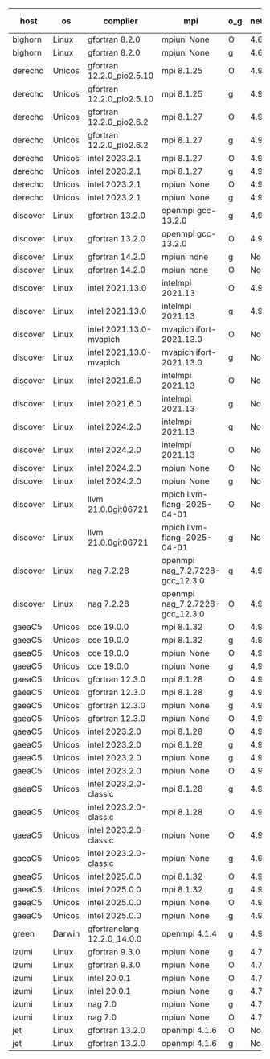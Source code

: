 

| host     | os       | compiler                              | mpi                      | o_g        | netcdf        | build       | u_pass          | u_fail          | s_pass            | s_fail            | e_pass             | e_fail             | nuopc_pass       | nuopc_fail       | artifacts link          |
|----------|----------|---------------------------------------|--------------------------|------------|---------------|-------------|-----------------|-----------------|-------------------|-------------------|--------------------|--------------------|------------------|------------------|-------------------------|
| bighorn | Linux | gfortran 8.2.0 | mpiuni None  | O | 4.6.1  | PASS | 12564 | 0 | 9 | 0 | 43 | 0 | None | None | <a href="https://github.com/esmf-org/esmf-test-artifacts/tree/26e508793692e55406a774b583ffb4fc2dee1dbd/develop/gfortran/8.2.0/O/mpiuni/None" target="_blank">26e5087</a> | 
| bighorn | Linux | gfortran 8.2.0 | mpiuni None  | g | 4.6.1  | PASS | 12564 | 0 | 9 | 0 | 43 | 0 | None | None | <a href="https://github.com/esmf-org/esmf-test-artifacts/tree/0b6453840efc8ca33850f2e42eca5fca010fa290/develop/gfortran/8.2.0/g/mpiuni/None" target="_blank">0b64538</a> | 
| derecho | Unicos | gfortran 12.2.0_pio2.5.10 | mpi 8.1.25  | O | 4.9.2  | PASS | None | None | None | None | None | None | None | None | <a href="https://github.com/esmf-org/esmf-test-artifacts/tree/d5398a671296b276295832e98f0b36d31223f32b/develop/gfortran/12.2.0_pio2.5.10/O/mpi/8.1.25" target="_blank">d5398a6</a> | 
| derecho | Unicos | gfortran 12.2.0_pio2.5.10 | mpi 8.1.25  | g | 4.9.2  | PASS | None | None | None | None | None | None | None | None | <a href="https://github.com/esmf-org/esmf-test-artifacts/tree/63b9ea615ffc091190e83908dd0ae18601bcde37/develop/gfortran/12.2.0_pio2.5.10/g/mpi/8.1.25" target="_blank">63b9ea6</a> | 
| derecho | Unicos | gfortran 12.2.0_pio2.6.2 | mpi 8.1.27  | O | 4.9.2  | PASS | None | None | None | None | None | None | None | None | <a href="https://github.com/esmf-org/esmf-test-artifacts/tree/8b42c447a407f568bf10d60c3795bfb10866f8c0/develop/gfortran/12.2.0_pio2.6.2/O/mpi/8.1.27" target="_blank">8b42c44</a> | 
| derecho | Unicos | gfortran 12.2.0_pio2.6.2 | mpi 8.1.27  | g | 4.9.2  | PASS | None | None | None | None | None | None | None | None | <a href="https://github.com/esmf-org/esmf-test-artifacts/tree/7d1622477cd65efad9e1326523be03c1ea2419a7/develop/gfortran/12.2.0_pio2.6.2/g/mpi/8.1.27" target="_blank">7d16224</a> | 
| derecho | Unicos | intel 2023.2.1 | mpi 8.1.27  | O | 4.9.2  | PASS | None | None | None | None | None | None | None | None | <a href="https://github.com/esmf-org/esmf-test-artifacts/tree/cbb3dff842e531bbbeaa8ef3b092fedb9c6e6903/develop/intel/2023.2.1/O/mpi/8.1.27" target="_blank">cbb3dff</a> | 
| derecho | Unicos | intel 2023.2.1 | mpi 8.1.27  | g | 4.9.2  | PASS | None | None | None | None | None | None | None | None | <a href="https://github.com/esmf-org/esmf-test-artifacts/tree/a04a7f2443875cd361fd90578d20a90e900ee8a9/develop/intel/2023.2.1/g/mpi/8.1.27" target="_blank">a04a7f2</a> | 
| derecho | Unicos | intel 2023.2.1 | mpiuni None  | O | 4.9.2  | PASS | None | None | None | None | None | None | None | None | <a href="https://github.com/esmf-org/esmf-test-artifacts/tree/4cfb30a42c7eefe97d23e8e8fc8b6651b822ab7e/develop/intel/2023.2.1/O/mpiuni/None" target="_blank">4cfb30a</a> | 
| derecho | Unicos | intel 2023.2.1 | mpiuni None  | g | 4.9.2  | PASS | None | None | None | None | None | None | None | None | <a href="https://github.com/esmf-org/esmf-test-artifacts/tree/53d203fd38a763b3feb88d7a82bc39a6c4f537d2/develop/intel/2023.2.1/g/mpiuni/None" target="_blank">53d203f</a> | 
| discover | Linux | gfortran 13.2.0 | openmpi gcc-13.2.0  | g | 4.9.2  | PASS | 14235 | 0 | 51 | 0 | 81 | 0 | 57 | 0 | <a href="https://github.com/esmf-org/esmf-test-artifacts/tree/4298127539b828ee6b9eb3b5d480382576e0065d/develop/gfortran/13.2.0/g/openmpi/gcc-13.2.0" target="_blank">4298127</a> | 
| discover | Linux | gfortran 13.2.0 | openmpi gcc-13.2.0  | O | 4.9.2  | PASS | 14235 | 0 | 51 | 0 | 81 | 0 | 57 | 0 | <a href="https://github.com/esmf-org/esmf-test-artifacts/tree/e8c4918bd8192f86cad5014b489b3648e827d590/develop/gfortran/13.2.0/O/openmpi/gcc-13.2.0" target="_blank">e8c4918</a> | 
| discover | Linux | gfortran 14.2.0 | mpiuni none  | g | None  | PASS | 12564 | 0 | 9 | 0 | 43 | 0 | None | None | <a href="https://github.com/esmf-org/esmf-test-artifacts/tree/4b05f676a0b5b79b8b172d9645d4fab23567cbdd/develop/gfortran/14.2.0/g/mpiuni/none" target="_blank">4b05f67</a> | 
| discover | Linux | gfortran 14.2.0 | mpiuni none  | O | None  | PASS | 12564 | 0 | 9 | 0 | 43 | 0 | None | None | <a href="https://github.com/esmf-org/esmf-test-artifacts/tree/8e6888c4a16b3d0ff82ed79d240539a15ada440d/develop/gfortran/14.2.0/O/mpiuni/none" target="_blank">8e6888c</a> | 
| discover | Linux | intel 2021.13.0 | intelmpi 2021.13  | O | 4.9.2  | PASS | 14235 | 0 | 51 | 0 | 81 | 0 | 57 | 0 | <a href="https://github.com/esmf-org/esmf-test-artifacts/tree/6dd6307b5116421d7a180a6e33195e7027e561bf/develop/intel/2021.13.0/O/intelmpi/2021.13" target="_blank">6dd6307</a> | 
| discover | Linux | intel 2021.13.0 | intelmpi 2021.13  | g | 4.9.2  | PASS | 14235 | 0 | 51 | 0 | 81 | 0 | 57 | 0 | <a href="https://github.com/esmf-org/esmf-test-artifacts/tree/27b812541d3546c4cbd850a3eb46c5febeeafb00/develop/intel/2021.13.0/g/intelmpi/2021.13" target="_blank">27b8125</a> | 
| discover | Linux | intel 2021.13.0-mvapich | mvapich ifort-2021.13.0  | O | None  | PASS | 14235 | 0 | 51 | 0 | 81 | 0 | 57 | 0 | <a href="https://github.com/esmf-org/esmf-test-artifacts/tree/42136414ebb68940bc9f6c7b71f1f89dd17f9305/develop/intel/2021.13.0-mvapich/O/mvapich/ifort-2021.13.0" target="_blank">4213641</a> | 
| discover | Linux | intel 2021.13.0-mvapich | mvapich ifort-2021.13.0  | g | None  | PASS | 14235 | 0 | 51 | 0 | 81 | 0 | 57 | 0 | <a href="https://github.com/esmf-org/esmf-test-artifacts/tree/8eeafabfa6be0e7e6ba5dc107be478f4887638aa/develop/intel/2021.13.0-mvapich/g/mvapich/ifort-2021.13.0" target="_blank">8eeafab</a> | 
| discover | Linux | intel 2021.6.0 | intelmpi 2021.13  | O | None  | PASS | 14235 | 0 | 51 | 0 | 81 | 0 | 57 | 0 | <a href="https://github.com/esmf-org/esmf-test-artifacts/tree/fe224b11c6c88729bc4d4a7e012a08d075391e89/develop/intel/2021.6.0/O/intelmpi/2021.13" target="_blank">fe224b1</a> | 
| discover | Linux | intel 2021.6.0 | intelmpi 2021.13  | g | None  | PASS | 14235 | 0 | 51 | 0 | 81 | 0 | 57 | 0 | <a href="https://github.com/esmf-org/esmf-test-artifacts/tree/4d446eb434a0cfdb0f84f70305612922745347f1/develop/intel/2021.6.0/g/intelmpi/2021.13" target="_blank">4d446eb</a> | 
| discover | Linux | intel 2024.2.0 | intelmpi 2021.13  | g | None  | PASS | 14234 | 1 | 51 | 0 | 81 | 0 | 57 | 0 | <a href="https://github.com/esmf-org/esmf-test-artifacts/tree/a24bfb42f88c246bbc3ffbaaaae7908add1ff452/develop/intel/2024.2.0/g/intelmpi/2021.13" target="_blank">a24bfb4</a> | 
| discover | Linux | intel 2024.2.0 | intelmpi 2021.13  | O | None  | PASS | 14235 | 0 | 51 | 0 | 81 | 0 | 57 | 0 | <a href="https://github.com/esmf-org/esmf-test-artifacts/tree/f4c220c5ee39538ac6b26324e60c161630cdf5e6/develop/intel/2024.2.0/O/intelmpi/2021.13" target="_blank">f4c220c</a> | 
| discover | Linux | intel 2024.2.0 | mpiuni None  | O | None  | PASS | 12564 | 0 | 9 | 0 | 43 | 0 | None | None | <a href="https://github.com/esmf-org/esmf-test-artifacts/tree/62d7fda7eed50ca00a076d564ec378f0956ab669/develop/intel/2024.2.0/O/mpiuni/None" target="_blank">62d7fda</a> | 
| discover | Linux | intel 2024.2.0 | mpiuni None  | g | None  | PASS | 12563 | 1 | 9 | 0 | 43 | 0 | None | None | <a href="https://github.com/esmf-org/esmf-test-artifacts/tree/6c124b35af7e6f452ba89df90b02c1a7781c5934/develop/intel/2024.2.0/g/mpiuni/None" target="_blank">6c124b3</a> | 
| discover | Linux | llvm 21.0.0git06721 | mpich llvm-flang-2025-04-01  | O | None  | PASS | 14217 | 18 | 18 | 33 | 76 | 5 | 0 | 57 | <a href="https://github.com/esmf-org/esmf-test-artifacts/tree/572940ffe33863b2faa2c64f6d621c4605869943/develop/llvm/21.0.0git06721/O/mpich/llvm-flang-2025-04-01" target="_blank">572940f</a> | 
| discover | Linux | llvm 21.0.0git06721 | mpich llvm-flang-2025-04-01  | g | None  | PASS | 14217 | 18 | 18 | 33 | 76 | 5 | 0 | 57 | <a href="https://github.com/esmf-org/esmf-test-artifacts/tree/451d39cb8557cf617bdcfb49e7a63219c57977ad/develop/llvm/21.0.0git06721/g/mpich/llvm-flang-2025-04-01" target="_blank">451d39c</a> | 
| discover | Linux | nag 7.2.28 | openmpi nag_7.2.7228-gcc_12.3.0  | g | 4.9.2  | PASS | 14235 | 0 | 51 | 0 | 81 | 0 | 56 | 1 | <a href="https://github.com/esmf-org/esmf-test-artifacts/tree/f4fbcd2efb3b208f738f50ba9ebf8a9e11ab6681/develop/nag/7.2.28/g/openmpi/nag_7.2.7228-gcc_12.3.0" target="_blank">f4fbcd2</a> | 
| discover | Linux | nag 7.2.28 | openmpi nag_7.2.7228-gcc_12.3.0  | O | 4.9.2  | PASS | 14235 | 0 | 51 | 0 | 81 | 0 | 56 | 1 | <a href="https://github.com/esmf-org/esmf-test-artifacts/tree/78422319b668c71c9d34099b40acf5a052dd69d9/develop/nag/7.2.28/O/openmpi/nag_7.2.7228-gcc_12.3.0" target="_blank">7842231</a> | 
| gaeaC5 | Unicos | cce 19.0.0 | mpi 8.1.32  | O | 4.9.0  | PASS | None | None | None | None | None | None | None | None | <a href="https://github.com/esmf-org/esmf-test-artifacts/tree/9c3ff20ef411c285ab9a8d7b7e4e878b00375642/develop/cce/19.0.0/O/mpi/8.1.32" target="_blank">9c3ff20</a> | 
| gaeaC5 | Unicos | cce 19.0.0 | mpi 8.1.32  | g | 4.9.0  | PASS | None | None | None | None | None | None | None | None | <a href="https://github.com/esmf-org/esmf-test-artifacts/tree/c009f00cb2815056247c62dbe952b2c1f7d1dd09/develop/cce/19.0.0/g/mpi/8.1.32" target="_blank">c009f00</a> | 
| gaeaC5 | Unicos | cce 19.0.0 | mpiuni None  | O | 4.9.0  | PASS | None | None | None | None | None | None | None | None | <a href="https://github.com/esmf-org/esmf-test-artifacts/tree/ccb90f0e05e09315b0701f9a5cbc6dce5d145d76/develop/cce/19.0.0/O/mpiuni/None" target="_blank">ccb90f0</a> | 
| gaeaC5 | Unicos | cce 19.0.0 | mpiuni None  | g | 4.9.0  | PASS | None | None | None | None | None | None | None | None | <a href="https://github.com/esmf-org/esmf-test-artifacts/tree/428ccb4f12c716189c0fe8f270f8823f27a1c25d/develop/cce/19.0.0/g/mpiuni/None" target="_blank">428ccb4</a> | 
| gaeaC5 | Unicos | gfortran 12.3.0 | mpi 8.1.28  | O | 4.9.0  | PASS | 14235 | 0 | 51 | 0 | 81 | 0 | 57 | 0 | <a href="https://github.com/esmf-org/esmf-test-artifacts/tree/f50be41903ad193e300bf0745f0fcf73cac56c21/develop/gfortran/12.3.0/O/mpi/8.1.28" target="_blank">f50be41</a> | 
| gaeaC5 | Unicos | gfortran 12.3.0 | mpi 8.1.28  | g | 4.9.0  | PASS | 14235 | 0 | 51 | 0 | 81 | 0 | 57 | 0 | <a href="https://github.com/esmf-org/esmf-test-artifacts/tree/127ec920349648fbe059bb5580d4f7d2fcdd2afe/develop/gfortran/12.3.0/g/mpi/8.1.28" target="_blank">127ec92</a> | 
| gaeaC5 | Unicos | gfortran 12.3.0 | mpiuni None  | g | 4.9.0  | PASS | 12564 | 0 | 9 | 0 | 43 | 0 | None | None | <a href="https://github.com/esmf-org/esmf-test-artifacts/tree/797f462ce2907cd0f2e71c891a3205be4f0d7291/develop/gfortran/12.3.0/g/mpiuni/None" target="_blank">797f462</a> | 
| gaeaC5 | Unicos | gfortran 12.3.0 | mpiuni None  | O | 4.9.0  | PASS | 12564 | 0 | 9 | 0 | 43 | 0 | None | None | <a href="https://github.com/esmf-org/esmf-test-artifacts/tree/48c7629908e61a0a5ad4aab6d19f68923024fa61/develop/gfortran/12.3.0/O/mpiuni/None" target="_blank">48c7629</a> | 
| gaeaC5 | Unicos | intel 2023.2.0 | mpi 8.1.28  | O | 4.9.0  | PASS | 14235 | 0 | 51 | 0 | 81 | 0 | 57 | 0 | <a href="https://github.com/esmf-org/esmf-test-artifacts/tree/e2da071c54dbbf6d8f7083be0c9a84a3ae26c15b/develop/intel/2023.2.0/O/mpi/8.1.28" target="_blank">e2da071</a> | 
| gaeaC5 | Unicos | intel 2023.2.0 | mpi 8.1.28  | g | 4.9.0  | PASS | 14235 | 0 | 51 | 0 | 81 | 0 | 57 | 0 | <a href="https://github.com/esmf-org/esmf-test-artifacts/tree/cf0fd225847a95f2cf519b063df561c96be1845b/develop/intel/2023.2.0/g/mpi/8.1.28" target="_blank">cf0fd22</a> | 
| gaeaC5 | Unicos | intel 2023.2.0 | mpiuni None  | g | 4.9.0  | PASS | 12564 | 0 | 9 | 0 | 43 | 0 | None | None | <a href="https://github.com/esmf-org/esmf-test-artifacts/tree/a441d9140ae4c330737688e52a135d03a46de58e/develop/intel/2023.2.0/g/mpiuni/None" target="_blank">a441d91</a> | 
| gaeaC5 | Unicos | intel 2023.2.0 | mpiuni None  | O | 4.9.0  | PASS | 12564 | 0 | 9 | 0 | 43 | 0 | None | None | <a href="https://github.com/esmf-org/esmf-test-artifacts/tree/e236ed24210f53a7f9e79217553912f3750dd4bc/develop/intel/2023.2.0/O/mpiuni/None" target="_blank">e236ed2</a> | 
| gaeaC5 | Unicos | intel 2023.2.0-classic | mpi 8.1.28  | g | 4.9.0  | PASS | 14235 | 0 | 51 | 0 | 81 | 0 | 57 | 0 | <a href="https://github.com/esmf-org/esmf-test-artifacts/tree/35f15f3a81f66f909f822e95de80654e929c8b54/develop/intel/2023.2.0-classic/g/mpi/8.1.28" target="_blank">35f15f3</a> | 
| gaeaC5 | Unicos | intel 2023.2.0-classic | mpi 8.1.28  | O | 4.9.0  | PASS | 14235 | 0 | 51 | 0 | 81 | 0 | 57 | 0 | <a href="https://github.com/esmf-org/esmf-test-artifacts/tree/91886c11ec80cf09a2793c5af17aca3ccf6c9972/develop/intel/2023.2.0-classic/O/mpi/8.1.28" target="_blank">91886c1</a> | 
| gaeaC5 | Unicos | intel 2023.2.0-classic | mpiuni None  | O | 4.9.0  | PASS | 12564 | 0 | 9 | 0 | 43 | 0 | None | None | <a href="https://github.com/esmf-org/esmf-test-artifacts/tree/6956faa23ff2600761f435b5f4d720f0f5a475c7/develop/intel/2023.2.0-classic/O/mpiuni/None" target="_blank">6956faa</a> | 
| gaeaC5 | Unicos | intel 2023.2.0-classic | mpiuni None  | g | 4.9.0  | PASS | 12564 | 0 | 9 | 0 | 43 | 0 | None | None | <a href="https://github.com/esmf-org/esmf-test-artifacts/tree/fbbb2574aca89ff171287678baf4a710f74f2b41/develop/intel/2023.2.0-classic/g/mpiuni/None" target="_blank">fbbb257</a> | 
| gaeaC5 | Unicos | intel 2025.0.0 | mpi 8.1.32  | O | 4.9.0  | PASS | 14235 | 0 | 51 | 0 | 81 | 0 | 57 | 0 | <a href="https://github.com/esmf-org/esmf-test-artifacts/tree/916db5b500a5a3d5e7b5c0cf7d750f3a42db11f0/develop/intel/2025.0.0/O/mpi/8.1.32" target="_blank">916db5b</a> | 
| gaeaC5 | Unicos | intel 2025.0.0 | mpi 8.1.32  | g | 4.9.0  | PASS | 14235 | 0 | 51 | 0 | 81 | 0 | 57 | 0 | <a href="https://github.com/esmf-org/esmf-test-artifacts/tree/f4d1f5814988d08bd09c5a6a2eed8316df9765fb/develop/intel/2025.0.0/g/mpi/8.1.32" target="_blank">f4d1f58</a> | 
| gaeaC5 | Unicos | intel 2025.0.0 | mpiuni None  | O | 4.9.0  | PASS | 12564 | 0 | 9 | 0 | 43 | 0 | None | None | <a href="https://github.com/esmf-org/esmf-test-artifacts/tree/64eebb665bf57d93b11c7d5430db632218dd4944/develop/intel/2025.0.0/O/mpiuni/None" target="_blank">64eebb6</a> | 
| gaeaC5 | Unicos | intel 2025.0.0 | mpiuni None  | g | 4.9.0  | PASS | 12564 | 0 | 9 | 0 | 43 | 0 | None | None | <a href="https://github.com/esmf-org/esmf-test-artifacts/tree/74d703ce89664ea187164a65d4ba8c5f5e4b7d25/develop/intel/2025.0.0/g/mpiuni/None" target="_blank">74d703c</a> | 
| green | Darwin | gfortranclang 12.2.0_14.0.0 | openmpi 4.1.4  | g | 4.9.3  | PASS | 14235 | 0 | 51 | 0 | 81 | 0 | 58 | 0 | <a href="https://github.com/esmf-org/esmf-test-artifacts/tree/4e0386b4a5e225674bae0fae926d7eac71270e07/develop/gfortranclang/12.2.0_14.0.0/g/openmpi/4.1.4" target="_blank">4e0386b</a> | 
| izumi | Linux | gfortran 9.3.0 | mpiuni None  | g | 4.7.4  | PASS | 12564 | 0 | 9 | 0 | 43 | 0 | None | None | <a href="https://github.com/esmf-org/esmf-test-artifacts/tree/75f4549a2d682291cce42f29ebc9fc54a01b0c67/develop/gfortran/9.3.0/g/mpiuni/None" target="_blank">75f4549</a> | 
| izumi | Linux | gfortran 9.3.0 | mpiuni None  | O | 4.7.4  | PASS | 12564 | 0 | 9 | 0 | 43 | 0 | None | None | <a href="https://github.com/esmf-org/esmf-test-artifacts/tree/e0c590892f39afd89874d57bde82242da497f157/develop/gfortran/9.3.0/O/mpiuni/None" target="_blank">e0c5908</a> | 
| izumi | Linux | intel 20.0.1 | mpiuni None  | O | 4.7.4  | PASS | 12564 | 0 | 9 | 0 | 43 | 0 | None | None | <a href="https://github.com/esmf-org/esmf-test-artifacts/tree/9e99381e1adbb26d29bb9d7d56d4b22543636ca8/develop/intel/20.0.1/O/mpiuni/None" target="_blank">9e99381</a> | 
| izumi | Linux | intel 20.0.1 | mpiuni None  | g | 4.7.4  | PASS | 12564 | 0 | 9 | 0 | 43 | 0 | None | None | <a href="https://github.com/esmf-org/esmf-test-artifacts/tree/1a936e24942805f90043924cd753ded449c5df33/develop/intel/20.0.1/g/mpiuni/None" target="_blank">1a936e2</a> | 
| izumi | Linux | nag 7.0 | mpiuni None  | g | 4.7.4  | PASS | 12564 | 0 | 9 | 0 | 43 | 0 | None | None | <a href="https://github.com/esmf-org/esmf-test-artifacts/tree/f2e5a5519045fd8653eb0c642ca4107bbd345217/develop/nag/7.0/g/mpiuni/None" target="_blank">f2e5a55</a> | 
| izumi | Linux | nag 7.0 | mpiuni None  | O | 4.7.4  | PASS | 12564 | 0 | 9 | 0 | 43 | 0 | None | None | <a href="https://github.com/esmf-org/esmf-test-artifacts/tree/3fb73dd8238ff42ad43712a8ad47d6c8bd4d42f6/develop/nag/7.0/O/mpiuni/None" target="_blank">3fb73dd</a> | 
| jet | Linux | gfortran 13.2.0 | openmpi 4.1.6  | O | None  | PASS | None | None | None | None | None | None | None | None | <a href="https://github.com/esmf-org/esmf-test-artifacts/tree/ff5fb3af8d6b1fa32d9b834239bfe993a426a564/develop/gfortran/13.2.0/O/openmpi/4.1.6" target="_blank">ff5fb3a</a> | 
| jet | Linux | gfortran 13.2.0 | openmpi 4.1.6  | g | None  | PASS | None | None | None | None | None | None | None | None | <a href="https://github.com/esmf-org/esmf-test-artifacts/tree/fef3bbe2a5d6f98e959aa9f2029b5a22c47f5c2d/develop/gfortran/13.2.0/g/openmpi/4.1.6" target="_blank">fef3bbe</a> | 
